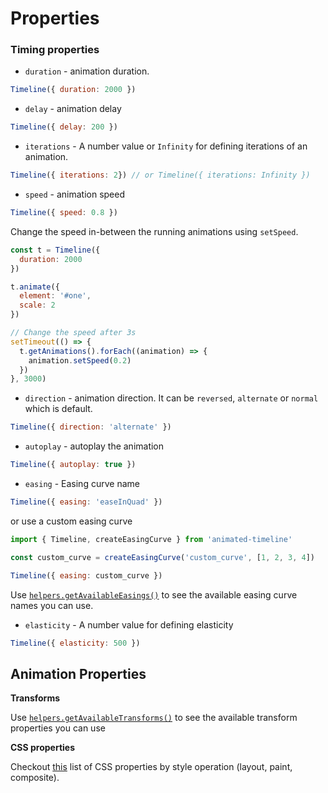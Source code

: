 # Properties

### Timing properties

* `duration` - animation duration. 

```js
Timeline({ duration: 2000 })
```

* `delay` - animation delay

```js
Timeline({ delay: 200 })
```

* `iterations` - A number value or `Infinity` for defining iterations of an animation.

```js
Timeline({ iterations: 2}) // or Timeline({ iterations: Infinity })
```

* `speed` - animation speed

```js
Timeline({ speed: 0.8 })
```

Change the speed in-between the running animations using `setSpeed`.

```js
const t = Timeline({
  duration: 2000
})

t.animate({
  element: '#one',
  scale: 2
})

// Change the speed after 3s
setTimeout(() => {
  t.getAnimations().forEach((animation) => {
    animation.setSpeed(0.2)
  })
}, 3000)
```

* `direction` - animation direction. It can be `reversed`, `alternate` or `normal` which is default.

```js
Timeline({ direction: 'alternate' })
```

* `autoplay` - autoplay the animation

```js
Timeline({ autoplay: true })
```

* `easing` - Easing curve name

```js
Timeline({ easing: 'easeInQuad' })
```

or use a custom easing curve

```js
import { Timeline, createEasingCurve } from 'animated-timeline'

const custom_curve = createEasingCurve('custom_curve', [1, 2, 3, 4])

Timeline({ easing: custom_curve })
```

Use [`helpers.getAvailableEasings()`](./helpers#reading-information) to see the available easing curve names you can use.

* `elasticity` - A number value for defining elasticity

```js
Timeline({ elasticity: 500 })
```

## Animation Properties

**Transforms**

Use [`helpers.getAvailableTransforms()`](./helpers.md#reading-information) to see the available transform properties you can use


**CSS properties**

Checkout [this](https://docs.google.com/spreadsheets/d/1Hvi0nu2wG3oQ51XRHtMv-A_ZlidnwUYwgQsPQUg1R2s/pub?single=true&gid=0&output=html) list of CSS properties by style operation (layout, paint, composite).